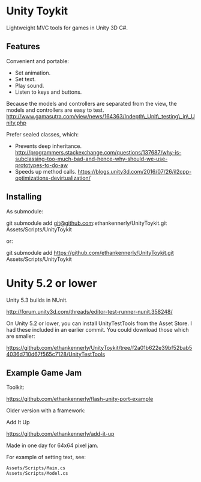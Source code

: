 # Unity Toykit

Lightweight MVC tools for games in Unity 3D C#.

## Features

Convenient and portable:

* Set animation.
* Set text.
* Play sound.
* Listen to keys and buttons.

Because the models and controllers are separated from the view, the models and controllers are easy to test.
<http://www.gamasutra.com/view/news/164363/Indepth\_Unit\_testing\_in\_Unity.php>

Prefer sealed classes, which: 
* Prevents deep inheritance.
<http://programmers.stackexchange.com/questions/137687/why-is-subclassing-too-much-bad-and-hence-why-should-we-use-prototypes-to-do-aw>
* Speeds up method calls.
<https://blogs.unity3d.com/2016/07/26/il2cpp-optimizations-devirtualization/>

## Installing

As submodule:

git submodule add git@github.com:ethankennerly/UnityToykit.git Assets/Scripts/UnityToykit

or:

git submodule add https://github.com/ethankennerly/UnityToykit.git Assets/Scripts/UnityToykit

Unity 5.2 or lower
==================

Unity 5.3 builds in NUnit.

http://forum.unity3d.com/threads/editor-test-runner-nunit.358248/

On Unity 5.2 or lower, you can install UnityTestTools from the Asset Store.  I had these included in an earlier commit.  You could download those which are smaller:

https://github.com/ethankennerly/UnityToykit/tree/f2a01b622e39bf52bab54036d710d67f565c7128/UnityTestTools


## Example Game Jam

Toolkit:

https://github.com/ethankennerly/flash-unity-port-example

Older version with a framework:

Add It Up

<https://github.com/ethankennerly/add-it-up>

Made in one day for 64x64 pixel jam.

For example of setting text, see:

	Assets/Scripts/Main.cs
	Assets/Scripts/Model.cs
